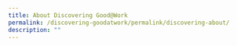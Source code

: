 ```yaml
---
title: About Discovering Good@Work
permalink: /discovering-goodatwork/permalink/discovering-about/
description: ""
---
```



